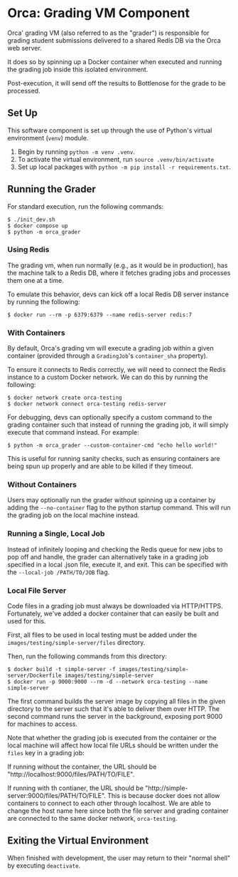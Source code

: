 # Orca: Grading VM Component

Orca' grading VM (also referred to as the "grader") is responsible for grading student submissions delivered to a shared Redis DB via the Orca web server.

It does so by spinning up a Docker container when executed and running the grading job inside this isolated environment.

Post-execution, it will send off the results to Bottlenose for the grade to be processed.

## Set Up

This software component is set up through the use of Python's virtual environment (`venv`) module.

1. Begin by running `python -m venv .venv`.
2. To activate the virtual environment, run `source .venv/bin/activate`
3. Set up local packages with `python -m pip install -r requirements.txt`.

## Running the Grader

For standard execution, run the following commands:

```
$ ./init_dev.sh
$ docker compose up
$ python -m orca_grader
```

### Using Redis

The grading vm, when run normally (e.g., as it would be in production), has the machine talk to a Redis DB, where it fetches grading jobs and processes them one at a time.

To emulate this behavior, devs can kick off a local Redis DB server instance by running the following:

```
$ docker run --rm -p 6379:6379 --name redis-server redis:7
```

### With Containers

By default, Orca's grading vm will execute a grading job within a given container (provided through a `GradingJob`'s `container_sha` property).

To ensure it connects to Redis correctly, we will need to connect the Redis instance to a custom Docker network. We can do this by running the following:

```
$ docker network create orca-testing
$ docker network connect orca-testing redis-server
```

For debugging, devs can optionally specify a custom command to the grading container such that instead of running the grading job, it will simply execute that command instead. For example:

```
$ python -m orca_grader --custom-container-cmd "echo hello world!"
```

This is useful for running sanity checks, such as ensuring containers are being spun up properly and are able to be killed if they timeout.

### Without Containers

Users may optionally run the grader without spinning up a container by adding the `--no-container` flag to the python startup command. This will run the grading job on the local machine instead.

### Running a Single, Local Job

Instead of infinitely looping and checking the Redis queue for new jobs to pop off and handle, the grader can alternatively take in a grading job specified in a local .json file, execute it, and exit. This can be specified with the `--local-job /PATH/TO/JOB` flag.

### Local File Server

Code files in a grading job must always be downloaded via HTTP/HTTPS. Fortunately, we've added a docker container that can easily be built and used for this.

First, all files to be used in local testing must be added under the `images/testing/simple-server/files` directory.

Then, run the following commands from this directory:

```
$ docker build -t simple-server -f images/testing/simple-server/Dockerfile images/testing/simple-server
$ docker run -p 9000:9000 --rm -d --network orca-testing --name simple-server
```

The first command builds the server image by copying all files in the given directory to the server such that it's able to deliver them over HTTP. The second command runs the server in the background, exposing port 9000 for machines to access.

Note that whether the grading job is executed from the container or the local machine will affect how local file URLs should be written under the `files` key in a grading job:

If running without the container, the URL should be "http://localhost:9000/files/PATH/TO/FILE".

If running with th contianer, the URL should be "http://simple-server:9000/files/PATH/TO/FILE". This is because docker does not allow containers to connect to each other through localhost. We are able to change the host name here since both the file server and grading container are connected to the same docker network, `orca-testing`.

## Exiting the Virtual Environment

When finished with development, the user may return to their "normal shell" by executing `deactivate`.
